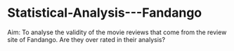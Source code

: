 # Statistical-Analysis---Fandango
Aim: To analyse the validity of the movie reviews that come from the review site of Fandango. Are they over rated in their analysis? 
